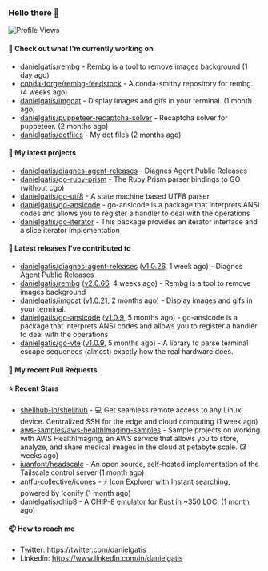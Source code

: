 ### Hello there 👋

![Profile Views](https://komarev.com/ghpvc/?username=danielgatis&label=PROFILE+VIEWS)

#### 👷 Check out what I'm currently working on

- [danielgatis/rembg](https://github.com/danielgatis/rembg) - Rembg is a tool to remove images background (1 day ago)
- [conda-forge/rembg-feedstock](https://github.com/conda-forge/rembg-feedstock) - A conda-smithy repository for rembg. (4 weeks ago)
- [danielgatis/imgcat](https://github.com/danielgatis/imgcat) - Display images and gifs in your terminal. (1 month ago)
- [danielgatis/puppeteer-recaptcha-solver](https://github.com/danielgatis/puppeteer-recaptcha-solver) - Recaptcha solver for puppeteer. (2 months ago)
- [danielgatis/dotfiles](https://github.com/danielgatis/dotfiles) - My dot files (2 months ago)

#### 🌱 My latest projects

- [danielgatis/diagnes-agent-releases](https://github.com/danielgatis/diagnes-agent-releases) - Diagnes Agent Public Releases
- [danielgatis/go-ruby-prism](https://github.com/danielgatis/go-ruby-prism) - The Ruby Prism parser bindings to GO (without cgo)
- [danielgatis/go-utf8](https://github.com/danielgatis/go-utf8) - A state machine based UTF8 parser
- [danielgatis/go-ansicode](https://github.com/danielgatis/go-ansicode) - go-ansicode is a package that interprets ANSI codes and allows you to register a handler to deal with the operations
- [danielgatis/go-iterator](https://github.com/danielgatis/go-iterator) - This package provides an iterator interface and a slice iterator implementation

#### 🔭 Latest releases I've contributed to

- [danielgatis/diagnes-agent-releases](https://github.com/danielgatis/diagnes-agent-releases) ([v1.0.26](https://github.com/danielgatis/diagnes-agent-releases/releases/tag/v1.0.26), 1 week ago) - Diagnes Agent Public Releases
- [danielgatis/rembg](https://github.com/danielgatis/rembg) ([v2.0.66](https://github.com/danielgatis/rembg/releases/tag/v2.0.66), 4 weeks ago) - Rembg is a tool to remove images background
- [danielgatis/imgcat](https://github.com/danielgatis/imgcat) ([v1.0.21](https://github.com/danielgatis/imgcat/releases/tag/v1.0.21), 2 months ago) - Display images and gifs in your terminal.
- [danielgatis/go-ansicode](https://github.com/danielgatis/go-ansicode) ([v1.0.9](https://github.com/danielgatis/go-ansicode/releases/tag/v1.0.9), 5 months ago) - go-ansicode is a package that interprets ANSI codes and allows you to register a handler to deal with the operations
- [danielgatis/go-vte](https://github.com/danielgatis/go-vte) ([v1.0.9](https://github.com/danielgatis/go-vte/releases/tag/v1.0.9), 5 months ago) - A library to parse terminal escape sequences (almost) exactly how the real hardware does.

#### 🔨 My recent Pull Requests


#### ⭐ Recent Stars

- [shellhub-io/shellhub](https://github.com/shellhub-io/shellhub) - :computer: Get seamless remote access to any Linux device. Centralized SSH for the edge and cloud computing (1 week ago)
- [aws-samples/aws-healthimaging-samples](https://github.com/aws-samples/aws-healthimaging-samples) - Sample projects on working with AWS HealthImaging, an AWS service that allows you to store, analyze, and share medical images in the cloud at petabyte scale. (3 weeks ago)
- [juanfont/headscale](https://github.com/juanfont/headscale) - An open source, self-hosted implementation of the Tailscale control server (1 month ago)
- [antfu-collective/icones](https://github.com/antfu-collective/icones) - ⚡️ Icon Explorer with Instant searching, powered by Iconify (1 month ago)
- [danielgatis/chip8](https://github.com/danielgatis/chip8) - A CHIP-8 emulator for Rust in ~350 LOC. (1 month ago)

#### 📫 How to reach me

- Twitter: https://twitter.com/danielgatis
- Linkedin: https://www.linkedin.com/in/danielgatis
